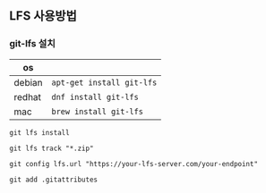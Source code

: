 ## LFS 사용방법

### git-lfs 설치

| os | |
|--|--|
| debian | `apt-get install git-lfs` |
| redhat | `dnf install git-lfs` |
| mac | `brew install git-lfs` |

```
git lfs install

git lfs track "*.zip"

git config lfs.url "https://your-lfs-server.com/your-endpoint"

git add .gitattributes
```

